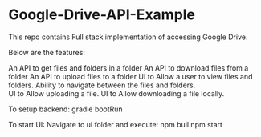 # Google-Drive-API-Example
This repo contains Full stack implementation of accessing Google Drive.

Below are the features: 

An API to get files and folders in a folder
An API to download files from a folder
An API to upload files to a folder
UI to Allow a user to view files and folders. Ability to navigate between the files and folders.	
UI to Allow uploading a file. 
UI to Allow downloading a file locally.

To setup backend:
gradle bootRun

To start UI:
Navigate to ui folder and execute:
npm buil
npm start

